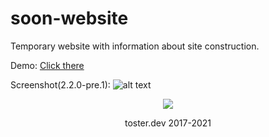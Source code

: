 # soon-website
Temporary website with information about site construction.

Demo:
[Click there](https://toster.dev/soon-website/)

Screenshot(2.2.0-pre.1):
![alt text](https://i.imgur.com/m1Qm46R.jpg)

<p align="center">
<a href="https://www.paypal.com/cgi-bin/webscr?cmd=_s-xclick&hosted_button_id=HV5CUQ486HUQ2" target="_blank"><img src="https://i.imgur.com/s1u7rju.png"></a>
</p>
<p align="center">
  toster.dev 2017-2021
</p>
